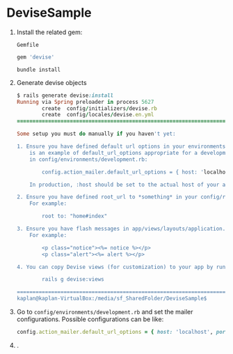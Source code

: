 # DeviseSample

1. Install the related gem: 

	```Gemfile```
	```Ruby
	gem 'devise'
	```
	```bundle install```


2. Generate devise objects
	```Ruby
	$ rails generate devise:install
	Running via Spring preloader in process 5627
			create  config/initializers/devise.rb
			create  config/locales/devise.en.yml
	===============================================================================

	Some setup you must do manually if you haven't yet:

	1. Ensure you have defined default url options in your environments files. Here
		is an example of default_url_options appropriate for a development environment
		in config/environments/development.rb:

			config.action_mailer.default_url_options = { host: 'localhost', port: 3000 }

		In production, :host should be set to the actual host of your application.

	2. Ensure you have defined root_url to *something* in your config/routes.rb.
		For example:

			root to: "home#index"

	3. Ensure you have flash messages in app/views/layouts/application.html.erb.
		For example:

			<p class="notice"><%= notice %></p>
			<p class="alert"><%= alert %></p>

	4. You can copy Devise views (for customization) to your app by running:

			rails g devise:views

	===============================================================================
	kaplan@kaplan-VirtualBox:/media/sf_SharedFolder/DeviseSample$ 

	```

3. Go to ```config/environments/development.rb``` and set the mailer configurations. Possible configurations can be like:
	```Ruby
	config.action_mailer.default_url_options = { host: 'localhost', port: 3000 }
	```

4. .

